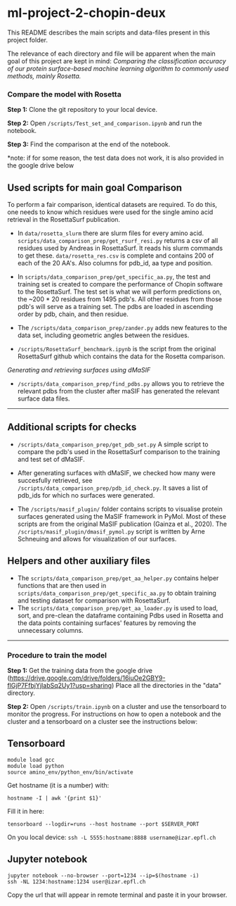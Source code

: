 # ml-project-2-chopin-deux

This README describes the main scripts and data-files present in this project folder.

The relevance of each directory and file will be apparent when the main goal of this project are kept in mind:
*Comparing the classification accuracy of our protein surface-based machine learning algorithm to commonly used methods, mainly Rosetta.*

### Compare the model with Rosetta

**Step 1:** Clone the git repository to your local device.

**Step 2:** Open `/scripts/Test_set_and_comparison.ipynb` and run the notebook.

**Step 3:** Find the comparison at the end of the notebook.

*note: if for some reason, the test data does not work, it is also provided in the google drive below

## Used scripts for main goal Comparison
To perform a fair comparison, identical datasets are required.
To do this, one needs to know which residues were used for the single amino acid retrieval in the RosettaSurf publication. 

- In `data/rosetta_slurm` there are slurm files for every amino acid. `scripts/data_comparison_prep/get_rsurf_resi.py` returns a csv of all residues used by Andreas in RosettaSurf. It reads his slurm commands to get these. `data/rosetta_res.csv` is complete and contains 200 of each of the 20 AA's. Also columns for pdb_id, aa type and position.

- In `scripts/data_comparison_prep/get_specific_aa.py`, the test and training set is created to compare the performance of Chopin software to the RosettaSurf. The test set is what we will perform predictions on, the ~200 * 20 residues from 1495 pdb's. All other residues from those pdb's will serve as a training set. The pdbs are loaded in ascending order by pdb, chain, and then residue.

- The `/scripts/data_comparison_prep/zander.py` adds new features to the data set, including geometric angles between the residues.

- `/scripts/RosettaSurf_benchmark.ipynb` is the script from the original RosettaSurf github which contains the data for the Rosetta comparison.

*Generating and retrieving surfaces using dMaSIF*

- `/scripts/data_comparison_prep/find_pdbs.py` allows you to retrieve the relevant pdbs from the cluster after maSIF has generated the relevant surface data files. 

----
## Additional scripts for checks

- `/scripts/data_comparison_prep/get_pdb_set.py` A simple script to compare the pdb's used in the RosettaSurf comparison to the training and test set of dMaSIF.

- After generating surfaces with dMaSIF, we checked how many were succesfully retrieved, see `/scripts/data_comparison_prep/pdb_id_check.py`. It saves a list of pdb_ids for which no surfaces were generated. 

- The `/scripts/masif_plugin/` folder contains scripts to visualise protein surfaces generated using the MaSIF framework in PyMol. Most of  these scripts are from the original MaSIF publication (Gainza et al., 2020). The `/scripts/masif_plugin/dmasif_pymol.py` script is written by Arne Schneuing and allows for visualization of our surfaces. 

## Helpers and other auxiliary files

- The `scripts/data_comparison_prep/get_aa_helper.py` contains helper functions that are then used in `scripts/data_comparison_prep/get_specific_aa.py` to obtain training and testing dataset for comparison with RosettaSurf.
- The `scripts/data_comparison_prep/get_aa_loader.py` is used to load, sort, and pre-clean the dataframe containing Pdbs used in Rosetta and the data points containing surfaces' features by removing the unnecessary columns.


------
### Procedure to train the model

**Step 1:** Get the training data from the google drive (https://drive.google.com/drive/folders/16iuOe2GBY9-flGjP7FfbjYjIabSq2Uy1?usp=sharing)
Place all the directories in the "data" directory. 

**Step 2:** Open `/scripts/train.ipynb` on a cluster and use the tensorboard to monitor the progress.
For instructions on how to open a notebook and the cluster and a tensorboard on a cluster see the instructions below:

## Tensorboard
```
module load gcc
module load python
source amino_env/python_env/bin/activate
``` 
Get hostname (it is a number) with:
```
hostname -I | awk '{print $1}'
```
Fill it in here:
```
tensorboard --logdir=runs --host hostname --port $SERVER_PORT
```
On you local device:
```ssh -L 5555:hostname:8888 username@izar.epfl.ch```


## Jupyter notebook
```
jupyter notebook --no-browser --port=1234 --ip=$(hostname -i)
ssh -NL 1234:hostname:1234 user@izar.epfl.ch
```
Copy the url that will appear in remote terminal and paste it in your browser.
